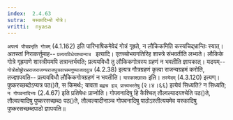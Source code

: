 ```yaml
---
index:  2.4.63
sutra:  यस्कादिभ्यो गोत्रे।
vritti:  nyasa
---
```


`अपत्यं पौत्रप्रभृति गोत्रम्` (4.1.162) इति पारिभाषिकमेवेदं गोत्रं गृह्रते, न लौकिकमिति कस्यचिद्भ्रान्तिः स्यात्। अतस्तां निराकर्त्तुमाह-- `प्रत्ययविधेयश्चान्यत्र ` इत्यादि। एतच्चोभयगतिरिह शास्त्रे संभवतीति लभ्यते। लौकिके गोत्रे गृह्रमाणे शास्त्रीयमपि तत्रान्तर्भवति; प्रत्ययविधौ तु लौकिकगोत्रस्य ग्रहणं न भवतीति ज्ञापकात्। यदयम्-- `गोत्रोक्षोष्ट्रोरभ्रराजराजन्यराजपुत्रवत्समनुष्याजादवुञ` (4.2.38) इत्यत्र गौत्रग्रहणं कृत्वा राजन्यग्रहमं करोति, तज्ज्ञापयति-- प्रत्ययविधौ लौकिकगोत्रग्रहणं न भवतीति।
`यास्काश्छात्राः` इति। `तस्येदम्` (4.3.120) इत्यण्। पुष्करच्छब्दोऽप्यत्र पठ()ते, स किमर्थः; यावता `बह्वच इञ् प्राच्यभरतेषु` (२।४।६६) इत्येवं सिध्यति? न सिध्यति; `न गोपवनादिभ्यः` (2.4.67) इति प्रतिषेधः प्राप्नोति। गोपवनादिषु हि कैश्चित् तौल्वल्यादयश्चेति पठ()ते, तौल्वल्यादिषु पुष्करसच्छब्दः पठ()ते, तौल्वल्यादीनाञ्च गोपवनादिषु पाठोऽस्तीत्ययमेव यस्कादिषु पुष्करसच्छब्दपाठो ज्ञापयति॥
